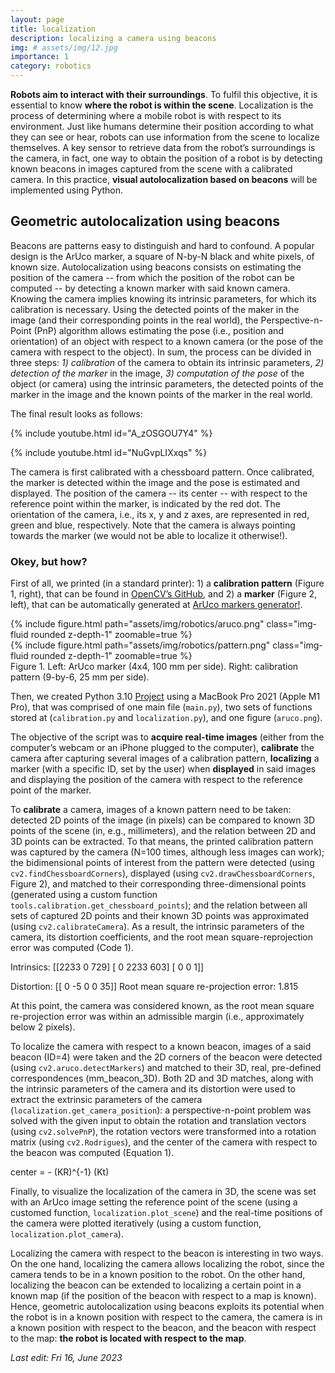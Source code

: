 ```yaml
---
layout: page
title: localization
description: localizing a camera using beacons
img: # assets/img/12.jpg
importance: 1
category: robotics
---
```


**Robots aim to interact with their surroundings**. To fulfil this objective, it is essential to know **where the robot is within the scene**. 
Localization is the process of determining where a mobile robot is with respect to its environment. Just like humans determine their 
position according to what they can see or hear, robots can use information from the scene to localize themselves. A key sensor to 
retrieve data from the robot’s surroundings is the camera, in fact, one way to obtain the position of a robot is by detecting known 
beacons in images captured from the scene with a calibrated camera. In this practice, **visual autolocalization based on beacons** will be 
implemented using Python.


## Geometric autolocalization using beacons

Beacons are patterns easy to distinguish and hard to confound. A popular design is the ArUco marker, a square of N-by-N black and white 
pixels, of known size. Autolocalization using beacons consists on estimating the position of the camera  -- from which the position of 
the robot can be computed -- by detecting a known marker with said known camera. Knowing the camera implies knowing its intrinsic parameters,
for which its calibration is necessary. Using the detected points of the maker in the image (and their corresponding points in the real 
world), the Perspective-n-Point (PnP) algorithm allows estimating the pose (i.e., position and orientation) of an object with respect to a 
known camera (or the pose of the camera with respect to the object). In sum, the process can be divided in three steps: *1) calibration* of 
the camera to obtain its intrinsic parameters, *2) detection of the marker* in the image, *3) computation of the pose* of the object (or camera) 
using the intrinsic parameters, the detected points of the marker in the image and the known points of the marker in the real world.

The final result looks as follows:

{% include youtube.html id="A_zOSGOU7Y4" %}

{% include youtube.html id="NuGvpLIXxqs" %}

The camera is first calibrated with a chessboard pattern. Once calibrated, the marker is detected within the image and the pose is estimated and
displayed. The position of the camera -- its center -- with respect to the reference point within the marker, is indicated by the red dot. The orientation
of the camera, i.e., its x, y and z axes, are represented in red, green and blue, respectively. Note that the camera is always pointing towards the 
marker (we would not be able to localize it otherwise!).


### Okey, but how?

First of all, we printed (in a standard printer): 1) a **calibration pattern** (Figure 1, right), that can be found in [OpenCV’s 
GitHub](https://github.com/opencv/opencv/blob/4.x/doc/pattern.png), and 2) a **marker** (Figure 2, left), that can be automatically generated at 
[ArUco markers generator!](https://chev.me/arucogen/).

<div class="row mt-3">
    <div class="col-sm mt-3 mt-md-0">
        {% include figure.html path="assets/img/robotics/aruco.png" class="img-fluid rounded z-depth-1" zoomable=true %}
    </div>
    <div class="col-sm mt-3 mt-md-0">
        {% include figure.html path="assets/img/robotics/pattern.png" class="img-fluid rounded z-depth-1" zoomable=true %}
    </div>
</div>
<div class="caption">
    Figure 1. Left: ArUco marker (4x4, 100 mm per side). Right: calibration pattern (9-by-6, 25 mm per side).
</div>

Then, we created Python 3.10 [Project](https://github.com/blancadelgadobonet/robotics.git) using a MacBook Pro 2021 (Apple M1 Pro), that was comprised of one main file (`main.py`), 
two sets of functions stored at (`calibration.py` and `localization.py`), and one figure (`aruco.png`).

The objective of the script was to **acquire real-time images** (either from the computer’s webcam or an iPhone plugged to the computer), 
**calibrate** the camera after capturing several images of a calibration pattern, **localizing** a marker (with a specific ID, set by the user) when 
**displayed** in said images and displaying the position of the camera with respect to the reference point of the marker. 

To **calibrate** a camera, images of a known pattern need to be taken: detected 2D points of the image (in pixels) can be compared to known 3D 
points of the scene (in, e.g., millimeters), and the relation between 2D and 3D points can be extracted. To that means, the printed calibration 
pattern was captured by the camera (N=100 times, although less images can work); the bidimensional points of interest from the pattern were 
detected (using `cv2.findChessboardCorners`), displayed (using `cv2.drawChessboardCorners`, Figure 2), and matched to their corresponding 
three-dimensional points (generated using a custom function `tools.calibration.get_chessboard_points`); and the relation between all sets of 
captured 2D points and their known 3D points was approximated (using `cv2.calibrateCamera`). As a result, the intrinsic parameters of the camera, 
its distortion coefficients, and the root mean square-reprojection error was computed (Code 1).

Intrinsics:
 [[2233    0  729]
 [   0 2233  603]
 [   0    0    1]]

Distortion: [[ 0 -5  0  0 35]]
Root mean square re-projection error: 1.815

At this point, the camera was considered known, as the root mean square re-projection error was within an admissible margin (i.e., approximately 
below 2 pixels).

To localize the camera with respect to a known beacon, images of a said beacon (ID=4) were taken and the 2D corners of the beacon were detected 
(using `cv2.aruco.detectMarkers`) and matched to their 3D, real, pre-defined correspondences (mm_beacon_3D). Both 2D and 3D matches, along with the 
intrinsic parameters of the camera and its distortion were used to extract the extrinsic parameters of the camera (`localization.get_camera_position`): 
a perspective-n-point problem was solved with the given input to obtain the rotation and translation vectors (using `cv2.solvePnP`), the rotation 
vectors were transformed into a rotation matrix (using `cv2.Rodrigues`), and the center of the camera with respect to the beacon was computed (Equation 1).

center =  - (KR)^{-1} (Kt) 

Finally, to visualize the localization of the camera in 3D, the scene was set with an ArUco image setting the reference point of the scene (using a 
customed function, `localization.plot_scene`) and the real-time positions of the camera were plotted iteratively (using a custom function, 
`localization.plot_camera`).

Localizing the camera with respect to the beacon is interesting in two ways. On the one hand, localizing the camera allows localizing the robot, 
since the camera tends to be in a known position to the robot. On the other hand, localizing the beacon can be extended to localizing a certain point 
in a known map (if the position of the beacon with respect to a map is known). Hence, geometric autolocalization using beacons exploits its potential 
when the robot is in a known position with respect to the camera, the camera is in a known position with respect to the beacon, and the beacon with 
respect to the map: **the robot is located with respect to the map**.

*Last edit: Fri 16, June 2023*
